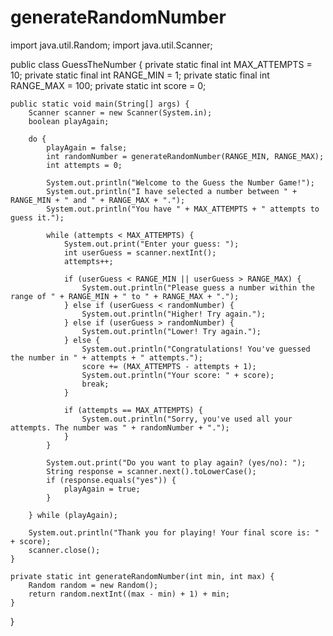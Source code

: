 # generateRandomNumber
import java.util.Random;
import java.util.Scanner;

public class GuessTheNumber {
    private static final int MAX_ATTEMPTS = 10; 
    private static final int RANGE_MIN = 1; 
    private static final int RANGE_MAX = 100; 
    private static int score = 0; 

    public static void main(String[] args) {
        Scanner scanner = new Scanner(System.in);
        boolean playAgain;

        do {
            playAgain = false;
            int randomNumber = generateRandomNumber(RANGE_MIN, RANGE_MAX);
            int attempts = 0;

            System.out.println("Welcome to the Guess the Number Game!");
            System.out.println("I have selected a number between " + RANGE_MIN + " and " + RANGE_MAX + ".");
            System.out.println("You have " + MAX_ATTEMPTS + " attempts to guess it.");

            while (attempts < MAX_ATTEMPTS) {
                System.out.print("Enter your guess: ");
                int userGuess = scanner.nextInt();
                attempts++;

                if (userGuess < RANGE_MIN || userGuess > RANGE_MAX) {
                    System.out.println("Please guess a number within the range of " + RANGE_MIN + " to " + RANGE_MAX + ".");
                } else if (userGuess < randomNumber) {
                    System.out.println("Higher! Try again.");
                } else if (userGuess > randomNumber) {
                    System.out.println("Lower! Try again.");
                } else {
                    System.out.println("Congratulations! You've guessed the number in " + attempts + " attempts.");
                    score += (MAX_ATTEMPTS - attempts + 1); 
                    System.out.println("Your score: " + score);
                    break;
                }

                if (attempts == MAX_ATTEMPTS) {
                    System.out.println("Sorry, you've used all your attempts. The number was " + randomNumber + ".");
                }
            }

            System.out.print("Do you want to play again? (yes/no): ");
            String response = scanner.next().toLowerCase();
            if (response.equals("yes")) {
                playAgain = true;
            }

        } while (playAgain);

        System.out.println("Thank you for playing! Your final score is: " + score);
        scanner.close();
    }

    private static int generateRandomNumber(int min, int max) {
        Random random = new Random();
        return random.nextInt((max - min) + 1) + min;
    }
}
